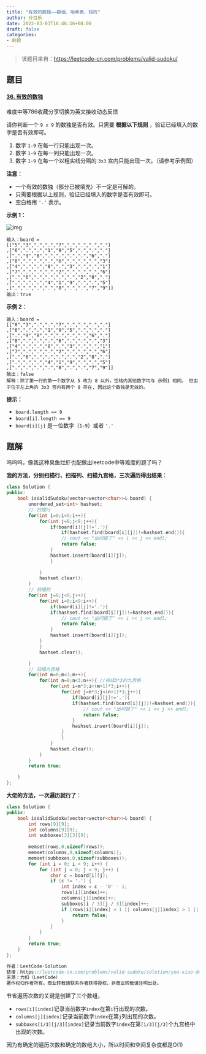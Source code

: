 ```yaml
---
title: "有效的数独——数组、哈希表、矩阵"
author: 孙百乐
date: 2022-03-03T16:46:16+08:00
draft: false
categories: 
- 刷题
---
```


> 该题目来自：https://leetcode-cn.com/problems/valid-sudoku/

## 题目

#### [36. 有效的数独](https://leetcode-cn.com/problems/valid-sudoku/)

难度中等786收藏分享切换为英文接收动态反馈

请你判断一个 `9 x 9` 的数独是否有效。只需要 **根据以下规则** ，验证已经填入的数字是否有效即可。

1. 数字 `1-9` 在每一行只能出现一次。
2. 数字 `1-9` 在每一列只能出现一次。
3. 数字 `1-9` 在每一个以粗实线分隔的 `3x3` 宫内只能出现一次。（请参考示例图）

 

**注意：**

- 一个有效的数独（部分已被填充）不一定是可解的。
- 只需要根据以上规则，验证已经填入的数字是否有效即可。
- 空白格用 `'.'` 表示。

 

**示例 1：**

![img](https://assets.leetcode-cn.com/aliyun-lc-upload/uploads/2021/04/12/250px-sudoku-by-l2g-20050714svg.png)

```
输入：board = 
[["5","3",".",".","7",".",".",".","."]
,["6",".",".","1","9","5",".",".","."]
,[".","9","8",".",".",".",".","6","."]
,["8",".",".",".","6",".",".",".","3"]
,["4",".",".","8",".","3",".",".","1"]
,["7",".",".",".","2",".",".",".","6"]
,[".","6",".",".",".",".","2","8","."]
,[".",".",".","4","1","9",".",".","5"]
,[".",".",".",".","8",".",".","7","9"]]
输出：true
```

**示例 2：**

```
输入：board = 
[["8","3",".",".","7",".",".",".","."]
,["6",".",".","1","9","5",".",".","."]
,[".","9","8",".",".",".",".","6","."]
,["8",".",".",".","6",".",".",".","3"]
,["4",".",".","8",".","3",".",".","1"]
,["7",".",".",".","2",".",".",".","6"]
,[".","6",".",".",".",".","2","8","."]
,[".",".",".","4","1","9",".",".","5"]
,[".",".",".",".","8",".",".","7","9"]]
输出：false
解释：除了第一行的第一个数字从 5 改为 8 以外，空格内其他数字均与 示例1 相同。 但由于位于左上角的 3x3 宫内有两个 8 存在, 因此这个数独是无效的。
```

 

**提示：**

- `board.length == 9`
- `board[i].length == 9`
- `board[i][j]` 是一位数字（`1-9`）或者 `'.'`

## 题解

呜呜呜，像我这种臭鱼烂虾也配做出leetcode中等难度的题了吗？

**我的方法，分别扫描行、扫描列、扫描九宫格，三次遍历得出结果**：

```c++
class Solution {
public:
    bool isValidSudoku(vector<vector<char>>& board) {
        unordered_set<int> hashset;
        // 扫描行
        for(int i=0;i<9;i++){
            for(int j=0;j<9;j++){
                if(board[i][j]!='.'){
                    if(hashset.find(board[i][j])!=hashset.end()){
                    // cout << "出问题了" << i << j << endl;
                    return false;
                }
                hashset.insert(board[i][j]);
                }
               
            }
            hashset.clear();
        }
        // 扫描列
        for(int j=0;j<9;j++){
            for(int i=0;i<9;i++){
                if(board[i][j]!='.'){
                if(hashset.find(board[i][j])!=hashset.end()){
                    // cout << "出问题了" << i << j << endl;
                    return false;
                }
                hashset.insert(board[i][j]);
            }
            }
            hashset.clear();

        }
        // 扫描九宫格
        for(int m=0;m<3;m++){
            for(int n=0;n<3;n++){ //拆成3*3的九宫格
                for(int i=m*3;i<(m+1)*3;i++){
                    for(int j=n*3;j<(n+1)*3;j++){
                        if(board[i][j]!='.'){
                        if(hashset.find(board[i][j])!=hashset.end()){
                            // cout << "出问题了" << i << j << endl;
                            return false;
                        }
                        hashset.insert(board[i][j]);
                    }
                    }
                }
                hashset.clear();
            }
        }
        return true;

    }
};
```

**大佬的方法，一次遍历就行了**：

```c++
class Solution {
public:
    bool isValidSudoku(vector<vector<char>>& board) {
        int rows[9][9];
        int columns[9][9];
        int subboxes[3][3][9];
        
        memset(rows,0,sizeof(rows));
        memset(columns,0,sizeof(columns));
        memset(subboxes,0,sizeof(subboxes));
        for (int i = 0; i < 9; i++) {
            for (int j = 0; j < 9; j++) {
                char c = board[i][j];
                if (c != '.') {
                    int index = c - '0' - 1;
                    rows[i][index]++;
                    columns[j][index]++;
                    subboxes[i / 3][j / 3][index]++;
                    if (rows[i][index] > 1 || columns[j][index] > 1 || subboxes[i / 3][j / 3][index] > 1) {
                        return false;
                    }
                }
            }
        }
        return true;
    }
};

作者：LeetCode-Solution
链接：https://leetcode-cn.com/problems/valid-sudoku/solution/you-xiao-de-shu-du-by-leetcode-solution-50m6/
来源：力扣（LeetCode）
著作权归作者所有。商业转载请联系作者获得授权，非商业转载请注明出处。
```

节省遍历次数的关键是创建了三个数组，

* `rows[i][index]`记录当前数字`index`在第`i`行出现的次数。
* `columns[j][index]`记录当前数字`index`在第`j`列出现的次数。
* `subboxes[i/3][j/3][index]`记录当前数字`index`在第`[i/3][j/3]`个九宫格中出现的次数。

因为有确定的遍历次数和确定的数组大小，所以时间和空间复杂度都是O(1)
